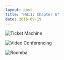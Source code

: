 ```yaml
---
layout: post
title: "HW11: Chapter 6"
date: 2016-09-19
--- 
```

![Ticket Machine](https://waltermblair.github.io/HW11Ex6.4a.png "Ticket Machine")

![Video Conferencing](https://waltermblair.github.io/HW11Ex6.4b.png "Video Conferencing")

![Roomba](https://waltermblair.github.io/HW11Ex6.4c.png "Roomba")